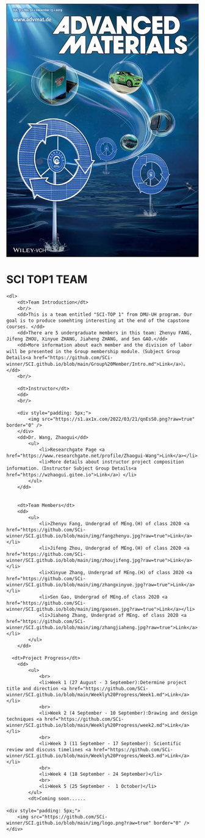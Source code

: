 <head>
    <meta charset="UTF-8">
    <meta name="description" content="SCI-TOP 1's page,let u know me" />
    <meta name="viewport" content="width=device-width, initial-scale=1.0, maximum-scale=1.0, user-scalable=no">
    <style>
        body {
            padding: 10px 0;
        }
    </style>
    <title>SCI TOP1 TEAM</title>
</head>
<body>
     <div class="info-wrap">
      <div class="img">
        <img src="https://github.com/SCi-winner/SCI.github.io/blob/main/img/cover.jpg?raw=true" alt="">
      </div>
      <div class="info-right">
    <h1>SCI TOP1 TEAM</h1>
  
    <dl>
        <dt>Team Introduction</dt>
        <br/>
        <dd>This is a team entitled "SCI-TOP 1" from DMU-UH program. Our goal is to produce somehting interesting at the end of the capstone courses. </dd>
        <dd>There are 5 undergraduate members in this team: Zhenyu FANG, Jifeng ZHOU, Xinyue ZHANG, Jiaheng ZHANG, and Sen GAO.</dd>
        <dd>More information about each member and the division of labor will be presented in the Group membership module.（Subject Group Details<a href="https://github.com/SCi-winner/SCI.github.io/blob/main/Group%20Member/Intro.md">Link</a>）。</dd>
        <br/>
      
        <dt>Instructor</dt>
        <dd>
        <br/>

        <div style="padding: 5px;">
            <img src="https://s1.ax1x.com/2022/03/21/qnEsS0.png?raw=true" border="0" />
        </div>
        <dd>Dr. Wang, Zhaogui</dd>
            <ul>
                <li>Researchgate Page <a href="https://www.researchgate.net/profile/Zhaogui-Wang">Link</a></li>
                <li>More details about instructor project composition information.（Instructor Subject Group Details<a href="https://wzhaogui.gitee.io">Link</a>）</li>
            </ul>
        </dd>
        

        <dt>Team Members</dt>
        <dd>
            <ul>
                <li>Zhenyu Fang, Undergrad of MEng.(H) of class 2020 <a href="https://github.com/SCi-winner/SCI.github.io/blob/main/img/fangzhenyu.jpg?raw=true">Link</a></li>
                <li>Jifeng Zhou, Undergrad of MEng.(H) of class 2020 <a href="https://github.com/SCi-winner/SCI.github.io/blob/main/img/zhoujifeng.jpg?raw=true">Link</a></li>
                <li>Xinyue Zhang, Undergrad of MEng.(H) of class 2020 <a href="https://github.com/SCi-winner/SCI.github.io/blob/main/img/zhangxinyue.jpg?raw=true">Link</a></li>
                <li>Sen Gao, Undergrad of MEng.of class 2020 <a href="https://github.com/SCi-winner/SCI.github.io/blob/main/img/gaosen.jpg?raw=true">Link</a></li>
                <li>Jiaheng Zhang, Undergrad of MEng. of class 2020 <a href="https://github.com/SCi-winner/SCI.github.io/blob/main/img/zhangjiaheng.jpg?raw=true">Link</a></li>         
            </ul>
        </dd>
        
      <dt>Project Progress</dt>
        <dd>
            <ul>
                <br>
                <li>Week 1 (27 August - 3 September):Determine project title and direction <a href="https://github.com/SCi-winner/SCI.github.io/blob/main/Weekly%20Progress/Week1.md">Link</a></li>
                <br>
                <li>Week 2 (4 September - 10 September):Drawing and design techniques <a href="https://github.com/SCi-winner/SCI.github.io/blob/main/Weekly%20Progress/week2.md">Link</a></li>
                <br>
                <li>Week 3 (11 September - 17 September): Scientific review and discuss timelines <a href="https://github.com/SCi-winner/SCI.github.io/blob/main/Weekly%20Progress/Week3.md">Link</a></li>
                <br>
                <li>Week 4 (18 September - 24 September)</li>
                <br>
                <li>Week 5 (25 September -  1 October)</li>
            </ul>
            <dt>Coming soon......
        
    <div style="padding: 5px;">
        <img src="https://github.com/SCi-winner/SCI.github.io/blob/main/img/logo.png?raw=true" border="0" />
    </div>
